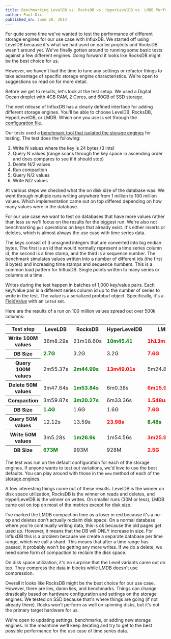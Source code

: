 ```yaml
---
title: Benchmarking LevelDB vs. RocksDB vs. HyperLevelDB vs. LMDB Performance for InfluxDB
author: Paul Dix
published_on: June 20, 2014
---
```


For quite some time we've wanted to test the performance of different storage engines for our use case with InfluxDB. We started off using LevelDB because it's what we had used on earlier projects and RocksDB wasn't around yet. We've finally gotten around to running some basic tests against a few different engines. Going forward it looks like RocksDB might be the best choice for us.

However, we haven't had the time to tune any settings or refactor things to take advantage of specific storage engine characteristics. We're open to suggestions so read on for more detail.

Before we get to results, let's look at the test setup. We used a Digital Ocean droplet with 4GB RAM, 2 Cores, and 60GB of SSD storage.

The next release of InfluxDB has a clearly defined interface for adding different storage engines. You'll be able to choose LevelDB, RocksDB, HyperLevelDB, or LMDB. Which one you use is set through the [configuration file](https://github.com/influxdb/influxdb/blob/master/config.sample.toml#L74-L132).

Our tests used a [benchmark tool that isolated the storage engines](https://github.com/influxdb/influxdb/tree/master/src/tools/benchmark-storage) for testing. The test does the following:

1. Write N values where the key is 24 bytes (3 ints)
2. Query N values (range scans through the key space in ascending order and does compares to see if it should stop)
3. Delete N/2 values
4. Run compaction
5. Query N/2 values
6. Write N/2 values

At various steps we checked what the on disk size of the database was. We went through multiple runs writing anywhere from 1 million to 100 million values. Which implementation came out on top differed depending on how many values were in the database.

For our use case we want to test on databases that have more values rather than less so we'll focus on the results for the biggest run. We're also not benchmarking `put` operations on keys that already exist. It's either inserts or deletes, which is almost always the use case with time series data.

The keys consist of 3 unsigned integers that are converted into big endian bytes. The first is an id that would normally represent a time series column id, the second is a time stamp, and the third is a sequence number. The benchmark simulates values written into a number of different ids (the first 8 bytes) and increasing time stamps and sequence numbers. This is a common load pattern for InfluxDB. Single points written to many series or columns at a time.

Writes during the test happen in batches of 1,000 key/value pairs. Each key/value pair is a different series column id up to the number of series to write in the test. The value is a serialized protobuf object. Specifically, it's a [FieldValue](https://github.com/influxdb/influxdb/blob/master/src/protocol/protocol.proto#L3-L9) with an `int64` set.

Here are the results of a run on 100 million values spread out over 500k columns:

<style>
table tr td {
  font-weight: normal;
}
.green {
  color: green;
  font-weight: bold;
}
.red {
  color: red;
  font-weight: bold;
}
</style>
<table>
  <thead>
    <th>Test step</th>
    <th>LeveLDB</th>
    <th>RocksDB</th>
    <th>HyperLevelDB</th>
    <th>LMDB</th>
  </tr>
  <thead>
  <tr>
    <th>Write 100M values</th>
    <td>36m8.29s</td>
    <td>21m18.60s</td>
    <td class="green">10m45.41</td>
    <td class="red">1h13m21.30s</td>
  </tr>
  <tr>
    <th>DB Size</th>
    <td class="green">2.7G</td>
    <td>3.2G</td>
    <td>3.2G</td>
    <td class="red">7.6G</td>
  </tr>
  <tr>
    <th>Query 100M values</th>
    <td>2m55.37s</td>
    <td class="green">2m44.99s</td>
    <td class="red">13m49.01s</td>
    <td>5m24.80s</td>
  </tr>
  <tr>
    <th>Delete 50M values</th>
    <td>3m47.64s</td>
    <td class="green">1m53.84s</td>
    <td>6m0.38s</td>
    <td class="red">6m15.98s</td>
  </tr>
  <tr>
    <th>Compaction</th>
    <td>3m59.87s</td>
    <td class="green">3m20.27s</td>
    <td>6m33.36s</td>
    <td class="red">1.548us</td>
  </tr>
  <tr>
    <th>DB Size</th>
    <td class="green">1.4G</td>
    <td>1.6G</td>
    <td>1.6G</td>
    <td class="red">7.6G</td>
  </tr>
  <tr>
    <th>Query 50M values</th>
    <td>12.12s</td>
    <td>13.59s</td>
    <td class="red">23.98s</td>
    <td class="green">8.48s</td>
  </tr>
  <tr>
    <th>Write 50M values</th>
    <td>3m5.28s</td>
    <td class="green">1m26.9s</td>
    <td>1m54.56s</td>
    <td class="red">3m25.96s</td>
  </tr>
  <tr>
    <th>DB Size</th>
    <td class="green">673M</td>
    <td>993M</td>
    <td>928M</td>
    <td class="red">2.5G</td>
  </tr>
</table>

The test was run on the default configuration for each of the storage engines. If anyone wants to test out variations, we'd love to use the best defaults. You can play around with those in the `new` method of each of the [storage engines](https://github.com/influxdb/influxdb/tree/master/src/datastore/storage).

A few interesting things come out of these results. LevelDB is the winner on disk space utilization, RocksDB is the winner on reads and deletes, and HyperLevelDB is the winner on writes. On smaller runs (30M or less), LMDB came out on top on most of the metrics except for disk size.

I've marked the LMDB compaction time as a loser in red because it's a no-op and deletes don't actually reclaim disk space. On a normal database where you're continually writing data, this is ok because the old pages get used up. However, it means that the DB will ONLY increase in size. For InfluxDB this is a problem because we create a separate database per time range, which we call a shard. This means that after a time range has passed, it probably won't be getting any more writes. If we do a delete, we need some form of compaction to reclaim the disk space.

On disk space utilization, it's no surprise that the Level variants came out on top. They compress the data in blocks while LMDB doesn't use compression.

Overall it looks like RocksDB might be the best choice for our use case. However, there are lies, damn lies, and benchmarks. Things can change drastically based on hardware configuration and settings on the storage engines. We tested on SSD because that's where things are going (if not already there). Rocks won't perform as well on spinning disks, but it's not the primary target hardware for us.

We're open to updating settings, benchmarks, or adding new storage engines. In the meantime we'll keep iterating and try to get to the best possible performance for the use case of time series data.